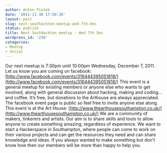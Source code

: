 ```yaml
---
author: Anton Piatek
date: '2011-11-30 17:50:36'
layout: post
slug: next-southackton-meetup-wed-7th-dec
status: publish
title: Next SoutHackton meetup - Wed 7th Dec
wordpress_id: '230'
categories:
- Meetup
- Social
---
```


Our next meetup is 7:30pm until 10:00pm Wednesday, December 7, 2011. Let
us know you are coming on facebook:
[http://www.facebook.com/events/316444395051818/](http://www.facebook.com/events/316444395051818/)
This event is a general meetup for existing members or anyone else who
wants to get involved, along with general discussion about hacking,
making and coding… and coffee. It’s free, but donations to the Arthouse
are always appreciated. The facebook event page is public so feel free
to invite anyone else along. This event is at the Art House:
[http://www.thearthousesouthampton.co.uk/](http://www.thearthousesouthampton.co.uk/)
We are a community of makers, tinkerers and artists. Our aim is to share
skills and tools to allow anyone to create something amazing, regardless
of experience. We want to start a Hackerspace in Southampton, where
people can come to work on their various projects and can get the
resources they need and can share knowledge and ideas. If you always
wanted to make something but don’t know how then our members will be
more than happy to help you.

